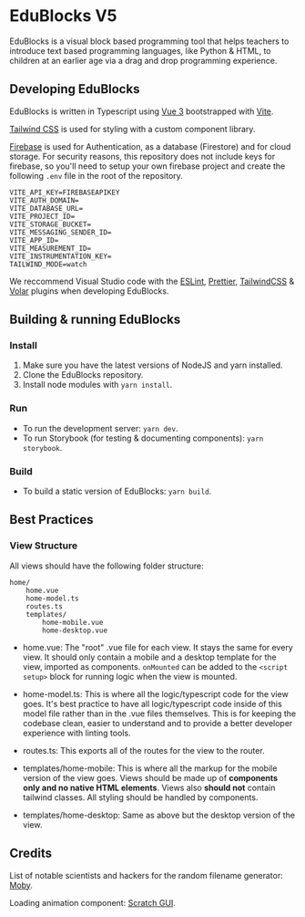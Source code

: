 # EduBlocks V5 

EduBlocks is a visual block based programming tool that helps teachers to introduce text based programming languages, like Python & HTML, to children at an earlier age via a drag and drop programming experience.

## Developing EduBlocks
EduBlocks is written in Typescript using [Vue 3](https://vuejs.org/) bootstrapped with [Vite](https://vitejs.dev/). 

[Tailwind CSS](https://tailwindcss.com/) is used for styling with a custom component library.

[Firebase](https://firebase.google.com/) is used for Authentication, as a database (Firestore) and for cloud storage. For security reasons, this repository does not include keys for firebase, so you'll need to setup your own firebase project and create the following `.env` file in the root of the repository.

```
VITE_API_KEY=FIREBASEAPIKEY
VITE_AUTH_DOMAIN=
VITE_DATABASE_URL=
VITE_PROJECT_ID=
VITE_STORAGE_BUCKET=
VITE_MESSAGING_SENDER_ID=
VITE_APP_ID=
VITE_MEASUREMENT_ID=
VITE_INSTRUMENTATION_KEY=
TAILWIND_MODE=watch
```
We reccommend Visual Studio code with the [ESLint](https://marketplace.visualstudio.com/items?itemName=dbaeumer.vscode-eslint), [Prettier](https://marketplace.visualstudio.com/items?itemName=esbenp.prettier-vscode), [TailwindCSS](https://marketplace.visualstudio.com/items?itemName=bradlc.vscode-tailwindcss) & [Volar](https://marketplace.visualstudio.com/items?itemName=Vue.volar) plugins when developing EduBlocks.

## Building & running EduBlocks

### Install

1. Make sure you have the latest versions of NodeJS and yarn installed.
2. Clone the EduBlocks repository.
3. Install node modules with `yarn install`.

### Run

- To run the development server: `yarn dev`.
- To run Storybook (for testing & documenting components): `yarn storybook`.

### Build

- To build a static version of EduBlocks: `yarn build`.

## Best Practices

### View Structure

All views should have the following folder structure:

```
home/
    home.vue 
    home-model.ts
    routes.ts
    templates/
        home-mobile.vue
        home-desktop.vue
```
- home.vue: The "root" .vue file for each view. It stays the same for every view. It should only contain a mobile and a desktop template for the view, imported as components. `onMounted` can be added to the `<script setup>` block for running logic when the view is mounted.

- home-model.ts: This is where all the logic/typescript code for the view goes. It's best practice to have all logic/typescript code inside of this model file rather than in the .vue files themselves. This is for keeping the codebase clean, easier to understand and to provide a better developer experience with linting tools.

- routes.ts: This exports all of the routes for the view to the router.

- templates/home-mobile: This is where all the markup for the mobile version of the view goes. Views should be made up of **components only and no native HTML elements**. Views also **should not** contain tailwind classes. All styling should be handled by components.

- templates/home-desktop: Same as above but the desktop version of the view.

## Credits

List of notable scientists and hackers for the random filename generator: [Moby](https://github.com/moby/moby).

Loading animation component: [Scratch GUI](https://github.com/LLK/scratch-gui).

